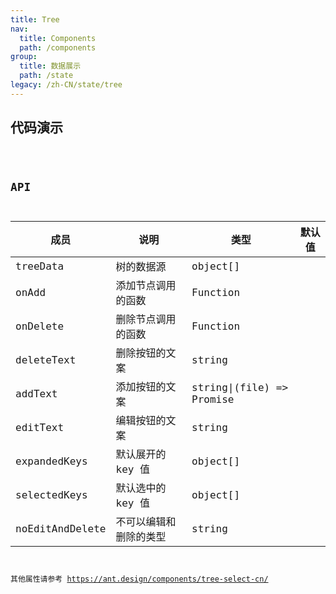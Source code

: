 ```yaml
---
title: Tree
nav:
  title: Components
  path: /components
group:
  title: 数据展示
  path: /state
legacy: /zh-CN/state/tree
---
```


## 代码演示

<code src="../demos/Tree.jsx" />

## API

| 成员            | 说明                   | 类型                      | 默认值 |
| --------------- | ---------------------- | ------------------------- | ------ |
| treeData        | 树的数据源             | object[]                  |
| onAdd           | 添加节点调用的函数     | Function                  |
| onDelete        | 删除节点调用的函数     | Function                  |
| deleteText      | 删除按钮的文案         | string                    |
| addText         | 添加按钮的文案         | string\|(file) => Promise |
| editText        | 编辑按钮的文案         | string                    |
| expandedKeys    | 默认展开的 key 值      | object[]                  |
| selectedKeys    | 默认选中的 key 值      | object[]                  |
| noEditAndDelete | 不可以编辑和删除的类型 | string                    |

其他属性请参考 https://ant.design/components/tree-select-cn/

